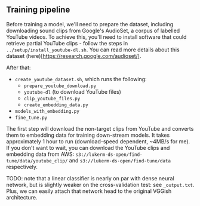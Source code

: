 ## Training pipeline

Before training a model, we'll need to prepare the dataset, including downloading sound clips from Google's AudioSet, a corpus of labelled YouTube videos. 
To achieve this, you'll need to install software that could retrieve partial YouTube clips - follow the steps in `../setup/install_youtube-dl.sh`. You can 
read more details about this dataset (here)[https://research.google.com/audioset/].

After that:

* `create_youtube_dataset.sh`, which runs the following: 
	* `prepare_youtube_download.py`
	* `youtube-dl` (to download YouTube files)
	* `clip_youtube_files.py`
	* `create_embedding_data.py`
* `models_with_embedding.py` 
* `fine_tune.py`

The first step will download the non-target clips from YouTube and converts them to embedding data for training down-stream models. It takes approximately 
1 hour to run (download-speed dependent, ~4MB/s for me). If you don't want to wait, you can download the YouTube clips and embedding data from AWS: 
`s3://lukerm-ds-open/find-tune/data/youtube_clip/` and `s3://lukerm-ds-open/find-tune/data` respectively.

TODO: note that a linear classifier is nearly on par with dense neural network, but is slightly weaker on the cross-validation test: see `_output.txt`. 
      Plus, we can easily attach that network head to the original VGGish architecture. 
